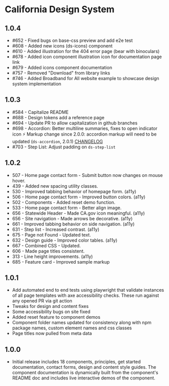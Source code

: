 # California Design System

## 1.0.4

- #652 - Fixed bugs on base-css preview and add e2e test
- #608 - Added new icons (ds-icons) component
- #610 - Added illustration for the 404 error page (bear with binoculars)
- #678 - Added icon component illustration icon for documentation page link
- #679 - Added icons component documentation
- #757 - Removed "Download" from library links
- #746 - Added Broadband for All website example to showcase design system implementation

## 1.0.3

- #584 - Capitalize README
- #688 - Design tokens add a reference page
- #694 - Update PR to allow capitalization in github branches
- #698 - Accordion: Better multiline summaries, fixes to open indicator icon
        ⚡️ Markup change since 2.0.0: accordion markup will need to be updated (`ds-accordion`, 2.0.1) 
        [CHANGELOG](https://github.com/cagov/design-system/blob/main/components/accordion/CHANGELOG.md)
- #703 - Step List: Adjust padding on `ds-step-list`

## 1.0.2

- 507 - Home page contact form - Submit button now changes on mouse hover.
- 439 - Added new spacing utility classes.
- 530 - Improved tabbing behavior of homepage form. (a11y)
- 506 - Home page contact form - Improved button colors. (a11y)
- 502 - Components - Added reset demo function.
- 533 - Home page contact form - Better align image.
- 656 - Statewide Header - Made CA.gov icon meaningful. (a11y)
- 656 - Site navigation - Made arrows be decorative. (a11y)
- 661 - Improved tabbing behavior on side navigation. (a11y)
- 631 - Step list - Increased contrast. (a11y)
- 675 - Page not Found - Updated text.
- 632 - Design guide - Improved color tables. (a11y)
- 667 - Combined CSS - Updated.
- 606 - Made page titles consistent.
- 313 - Line height improvements. (a11y)
- 685 - Feature card - Improved sample markup

## 1.0.1

- Add automated end to end tests using playwright that validate instances of all page templates with axe accessibility checks. These run against any opened PR via git action
- Tweaks for design and content fixes
- Some accessibility bugs on site fixed
- Added reset feature to component demos
- Component folder names updated for consistency along with npm package names, custom element names and css classes
- Page titles now pulled from meta data

## 1.0.0

* Initial release includes 18 components, principles, get started documentation, contact forms, design and content style guides. The component documentation is dynamically built from the component's README doc and includes live interactive demos of the component.
